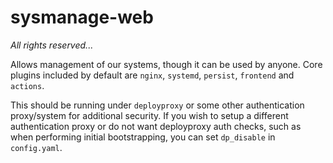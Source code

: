 # sysmanage-web

*All rights reserved...*

Allows management of our systems, though it can be used by anyone. 
Core plugins included by default are ``nginx``, ``systemd``, ``persist``, ``frontend`` and ``actions``.

This should be running under ``deployproxy`` or some other authentication proxy/system for additional security. If you wish to setup a different authentication proxy or do not want deployproxy auth checks, such as when performing initial bootstrapping, you can set ``dp_disable`` in ``config.yaml``.

